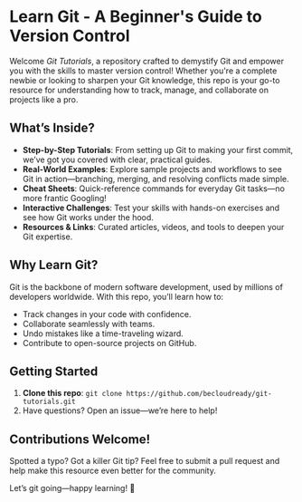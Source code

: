 
# Learn Git - A Beginner's Guide to Version Control

Welcome *Git Tutorials*, a repository crafted to demystify Git and empower you with the skills to master version control! Whether you're a complete newbie or looking to sharpen your Git knowledge, this repo is your go-to resource for understanding how to track, manage, and collaborate on projects like a pro.

## What’s Inside?
- **Step-by-Step Tutorials**: From setting up Git to making your first commit, we’ve got you covered with clear, practical guides.
- **Real-World Examples**: Explore sample projects and workflows to see Git in action—branching, merging, and resolving conflicts made simple.
- **Cheat Sheets**: Quick-reference commands for everyday Git tasks—no more frantic Googling!
- **Interactive Challenges**: Test your skills with hands-on exercises and see how Git works under the hood.
- **Resources & Links**: Curated articles, videos, and tools to deepen your Git expertise.

## Why Learn Git?
Git is the backbone of modern software development, used by millions of developers worldwide. With this repo, you’ll learn how to:
- Track changes in your code with confidence.
- Collaborate seamlessly with teams.
- Undo mistakes like a time-traveling wizard.
- Contribute to open-source projects on GitHub.

## Getting Started
1. **Clone this repo**: `git clone https://github.com/becloudready/git-tutorials.git`
2. Have questions? Open an issue—we’re here to help!

## Contributions Welcome!
Spotted a typo? Got a killer Git tip? Feel free to submit a pull request and help make this resource even better for the community.

Let’s git going—happy learning! 🚀

